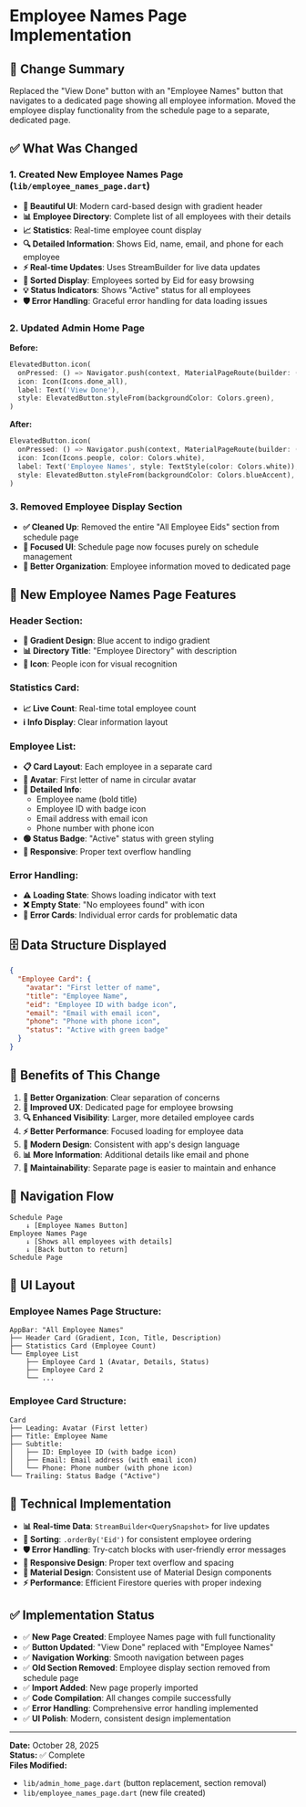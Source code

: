 # Employee Names Page Implementation

## 🎯 **Change Summary**
Replaced the "View Done" button with an "Employee Names" button that navigates to a dedicated page showing all employee information. Moved the employee display functionality from the schedule page to a separate, dedicated page.

## ✅ **What Was Changed**

### 1. **Created New Employee Names Page (`lib/employee_names_page.dart`)**
- **🎨 Beautiful UI**: Modern card-based design with gradient header
- **📊 Employee Directory**: Complete list of all employees with their details
- **📈 Statistics**: Real-time employee count display
- **🔍 Detailed Information**: Shows Eid, name, email, and phone for each employee
- **⚡ Real-time Updates**: Uses StreamBuilder for live data updates
- **🎯 Sorted Display**: Employees sorted by Eid for easy browsing
- **💡 Status Indicators**: Shows "Active" status for all employees
- **🛡️ Error Handling**: Graceful error handling for data loading issues

### 2. **Updated Admin Home Page**
**Before:**
```dart
ElevatedButton.icon(
  onPressed: () => Navigator.push(context, MaterialPageRoute(builder: (context) => DonePage())),
  icon: Icon(Icons.done_all),
  label: Text('View Done'),
  style: ElevatedButton.styleFrom(backgroundColor: Colors.green),
)
```

**After:**
```dart
ElevatedButton.icon(
  onPressed: () => Navigator.push(context, MaterialPageRoute(builder: (context) => EmployeeNamesPage())),
  icon: Icon(Icons.people, color: Colors.white),
  label: Text('Employee Names', style: TextStyle(color: Colors.white)),
  style: ElevatedButton.styleFrom(backgroundColor: Colors.blueAccent),
)
```

### 3. **Removed Employee Display Section**
- **✅ Cleaned Up**: Removed the entire "All Employee Eids" section from schedule page
- **🎯 Focused UI**: Schedule page now focuses purely on schedule management
- **📱 Better Organization**: Employee information moved to dedicated page

## 🎨 **New Employee Names Page Features**

### **Header Section:**
- **🎨 Gradient Design**: Blue accent to indigo gradient
- **📊 Directory Title**: "Employee Directory" with description
- **👥 Icon**: People icon for visual recognition

### **Statistics Card:**
- **📈 Live Count**: Real-time total employee count
- **ℹ️ Info Display**: Clear information layout

### **Employee List:**
- **📋 Card Layout**: Each employee in a separate card
- **👤 Avatar**: First letter of name in circular avatar
- **📝 Detailed Info**: 
  - Employee name (bold title)
  - Employee ID with badge icon
  - Email address with email icon
  - Phone number with phone icon
- **🟢 Status Badge**: "Active" status with green styling
- **📱 Responsive**: Proper text overflow handling

### **Error Handling:**
- **⚠️ Loading State**: Shows loading indicator with text
- **❌ Empty State**: "No employees found" with icon
- **🔧 Error Cards**: Individual error cards for problematic data

## 🗄️ **Data Structure Displayed**

```json
{
  "Employee Card": {
    "avatar": "First letter of name",
    "title": "Employee Name",
    "eid": "Employee ID with badge icon",
    "email": "Email with email icon",
    "phone": "Phone with phone icon",
    "status": "Active with green badge"
  }
}
```

## 🚀 **Benefits of This Change**

1. **🎯 Better Organization**: Clear separation of concerns
2. **📱 Improved UX**: Dedicated page for employee browsing
3. **🔍 Enhanced Visibility**: Larger, more detailed employee cards
4. **⚡ Better Performance**: Focused loading for employee data
5. **🎨 Modern Design**: Consistent with app's design language
6. **📊 More Information**: Additional details like email and phone
7. **🔧 Maintainability**: Separate page is easier to maintain and enhance

## 🧪 **Navigation Flow**

```
Schedule Page 
    ↓ [Employee Names Button]
Employee Names Page
    ↓ [Shows all employees with details]
    ↓ [Back button to return]
Schedule Page
```

## 📱 **UI Layout**

### **Employee Names Page Structure:**
```
AppBar: "All Employee Names"
├── Header Card (Gradient, Icon, Title, Description)
├── Statistics Card (Employee Count)
└── Employee List
    ├── Employee Card 1 (Avatar, Details, Status)
    ├── Employee Card 2
    └── ...
```

### **Employee Card Structure:**
```
Card
├── Leading: Avatar (First letter)
├── Title: Employee Name
├── Subtitle:
│   ├── ID: Employee ID (with badge icon)
│   ├── Email: Email address (with email icon)
│   └── Phone: Phone number (with phone icon)
└── Trailing: Status Badge ("Active")
```

## 🔧 **Technical Implementation**

- **📊 Real-time Data**: `StreamBuilder<QuerySnapshot>` for live updates
- **🔄 Sorting**: `.orderBy('Eid')` for consistent employee ordering
- **🛡️ Error Handling**: Try-catch blocks with user-friendly error messages
- **📱 Responsive Design**: Proper text overflow and spacing
- **🎨 Material Design**: Consistent use of Material Design components
- **⚡ Performance**: Efficient Firestore queries with proper indexing

## ✅ **Implementation Status**

- ✅ **New Page Created**: Employee Names page with full functionality
- ✅ **Button Updated**: "View Done" replaced with "Employee Names"
- ✅ **Navigation Working**: Smooth navigation between pages
- ✅ **Old Section Removed**: Employee display section removed from schedule page
- ✅ **Import Added**: New page properly imported
- ✅ **Code Compilation**: All changes compile successfully
- ✅ **Error Handling**: Comprehensive error handling implemented
- ✅ **UI Polish**: Modern, consistent design implementation

---

**Date:** October 28, 2025  
**Status:** ✅ Complete  
**Files Modified:** 
- `lib/admin_home_page.dart` (button replacement, section removal)
- `lib/employee_names_page.dart` (new file created)